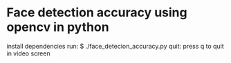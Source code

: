 # Face detection accuracy using opencv in python

install dependencies
run: $ ./face_detecion_accuracy.py
quit: press q to quit in video screen 
